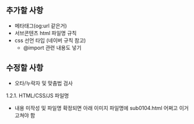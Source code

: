 ## 추가할 사항

- 메타태그(og:url 같은거)
- 서브콘텐츠 html 파일명 규칙
- css 선언 타입 (네이버 규칙 참고)
    - @import 관련 내용도 넣기

## 수정할 사항
- 오타/누락자 및 맞춤법 검사

1.2.1. HTML/CSS/JS 파일명
- 내용 미작성 및 파일명 확정되면 아래 이미지 파일명에 sub0104.html 어쩌고 이거 고쳐야 함